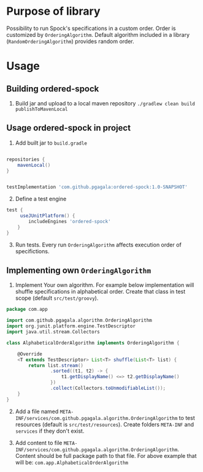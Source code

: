 # Purpose of library

Possibility to run Spock's specifications in a custom order.
Order is customized by `OrderingAlgorithm`.
Default algorithm included in a library (`RandomOrderingAlgorithm`) provides random order. 

# Usage 


## Building ordered-spock

1) Build jar and upload to a local maven repository
```./gradlew clean build publishToMavenLocal```


## Usage ordered-spock in project
1) Add built jar to `build.gradle`
```groovy

repositories {
    mavenLocal()
}


testImplementation 'com.github.pgagala:ordered-spock:1.0-SNAPSHOT'
```

2) Define a test engine 
```groovy
test {
     useJUnitPlatform() {
        includeEngines 'ordered-spock'
    }
}
```

3) Run tests. Every run `OrderingAlgorithm` affects execution order of specifictions.

## Implementing own `OrderingAlgorithm`
1) Implement Your own algorithm. For example below implementation will shuffle specifications in alphabetical order.
Create that class in test scope (default `src/test/groovy`).

```groovy
package com.app

import com.github.pgagala.algorithm.OrderingAlgorithm
import org.junit.platform.engine.TestDescriptor
import java.util.stream.Collectors

class AlphabeticalOrderAlgorithm implements OrderingAlgorithm {

    @Override
    <T extends TestDescriptor> List<T> shuffle(List<T> list) {
        return list.stream()
                .sorted((t1, t2) -> {
                    t1.getDisplayName() <=> t2.getDisplayName()
                })
                .collect(Collectors.toUnmodifiableList());
    }
}
```

2) Add a file named `META-INF/services/com.github.pgagala.algorithm.OrderingAlgorithm` to test resources (default is
`src/test/resources`). Create folders `META-INF` and `services` if they don't exist.

3) Add content to file `META-INF/services/com.github.pgagala.algorithm.OrderingAlgorithm`.
Content should be full package path to that file. For above example that will be: 
`com.app.AlphabeticalOrderAlgorithm`

 
